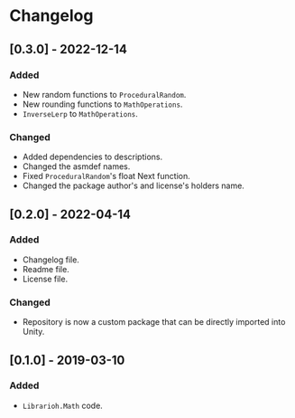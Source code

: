 # Changelog

## [0.3.0] - 2022-12-14

### Added

- New random functions to `ProceduralRandom`.
- New rounding functions to `MathOperations`.
- `InverseLerp` to `MathOperations`.

### Changed

- Added dependencies to descriptions.
- Changed the asmdef names.
- Fixed `ProceduralRandom`'s float Next function.
- Changed the package author's and license's holders name.

## [0.2.0] - 2022-04-14

### Added

- Changelog file.
- Readme file.
- License file.

### Changed

- Repository is now a custom package that can be directly imported into Unity.

## [0.1.0] - 2019-03-10

### Added

- `Librarioh.Math` code.
